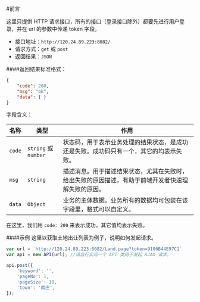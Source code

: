 
#前言

这里只提供 HTTP 请求接口，所有的接口（登录接口除外）都要先进行用户登录，并在 url 的参数中传递 token 字段。 

- 接口地址：`http://120.24.89.223:8082/`
- 请求方式：`get` 或 `post`
- 返回结果：`JSON`

####返回结果标准格式：


``` json
{
    "code": 200,
    "msg": "ok",
    "data": { }
}

``` 

字段含义：

名称 | 类型 | 作用 
------ | ---- | ---- 
`code` | `string` 或 `number` | 状态码，用于表示业务处理的结果状态，是成功还是失败。成功码只有一个，其它的均表示失败。
`msg` | `string` | 描述消息。用于描述结果状态，尤其在失败时，给出失败的原因描述，有助于前端开发者快速理解失败的原因。
`data` | `Object` | 业务的主体数据。业务所有的数据均可包装在该字段里，格式可以自定义。

在这里，我们用 `code: 200` 来表示成功，其它值均表示失败。

####示例
这里以获取土地出让列表为例子，说明如何发起请求。

``` javascript
var url = `http://120.24.89.223:8082/Land.page?token=9106B44E97C1`
var api = new API(url); //请自行实现一个 API 类用于发起 AJAX 请求。

api.post({
    'keyword': '',
    'pageNo': 1,
    'pageSize': 10,
    'town': '南庄',
});

```